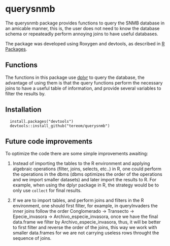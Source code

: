 # querysnmb

The querysnmb package provides functions to query the SNMB database in an
amicable manner, this is, the user does not need to know the database schema
or repeateadly perform annoying joins to have useful databases.

The package was developed using Roxygen and devtools, as described in [R Packages](http://r-pkgs.had.co.nz).

## Functions
The functions in this package use [dplyr](https://github.com/hadley/dplyr) to query the database, the advantage of
using them is that the query functions perform the necessary joins to have a
useful table of information, and provide several variables to filter the
results by.

## Installation

```
  install.packages("devtools")
  devtools::install_github("tereom/querysnmb")
```

## Future code improvements
To optimize the code there are some simple improvements awaiting:

1. Instead of importing the tables to the R environment and applying algebraic operations (filter, joins, selects, etc..) in R, one could perform the operations in the dbms (dbms optimizes the order of the operations and we import smaller datasets) and later import the results to R. For example, when using the dplyr package in R, the strategy would be to only use `collect` for final results. 

2. If we are to import tables, and perform joins and filters in the R environment, one should first filter, for example, in queryInvaders the inner joins follow the order Conglomerado -> Transecto -> Epecie\_invasora -> Archivo\_especie\_invasora, once we have the final data.frame we filter by Archivo_especie_invasora, thus, it will be better to first filter and reverse the order of the joins, this way we work with smaller data.frames for we are not carrying useless rows throught the sequence of joins.
